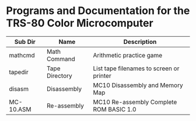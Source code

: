 # Programs and Documentation for the TRS-80 Color Microcomputer

| Sub Dir | Name           | Description                                         |
| ------- | -------------- | ---------------------------------------- |
| mathcmd | Math Command   | Arithmetic practice game                 |
| tapedir | Tape Directory | List tape filenames to screen or printer |
| disasm  | Disassembly    | MC10 Disassembly and Memory Map          |
| MC-10.ASM   | Re-assembly    | MC10 Re-assembly Complete ROM BASIC 1.0  |
